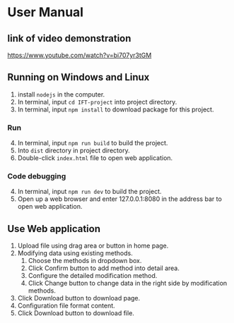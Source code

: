 # User Manual

## link of video demonstration
https://www.youtube.com/watch?v=bi707yr3tGM

## Running on Windows and Linux

1. install `nodejs` in the computer.
2. In terminal, input `cd IFT-project` into project directory.
3. In terminal, input `npm install` to download package for this project.

### Run
4. In terminal, input `npm run build` to build the project.
5. Into `dist` directory in project directory.
6. Double-click `index.html` file to open web application.

### Code debugging
4. In terminal, input `npm run dev` to build the project.
5. Open up a web browser and enter 127.0.0.1:8080 in the address bar to open web application.

## Use Web application

1. Upload file using drag area or button in home page.
2. Modifying data using existing methods.
   1. Choose the methods in dropdown box.
   2. Click Confirm button to add method into detail area.
   3. Configure the detailed modification method.
   4. Click Change button to change data in the right side by modification methods.
3. Click Download button to download page.
4. Configuration file format content.
5. Click Download button to download file.